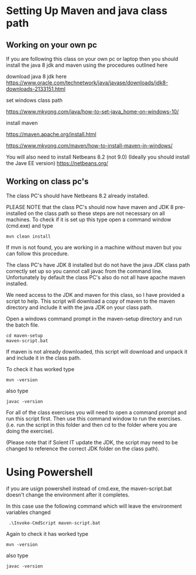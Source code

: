 # Setting Up Maven and java class path

## Working on your own pc
If you are following this class on your own pc or laptop then you should install the java 8 jdk and maven using the procedures outlined here

download java 8 jdk here 
https://www.oracle.com/technetwork/java/javase/downloads/jdk8-downloads-2133151.html

set windows class path

https://www.mkyong.com/java/how-to-set-java_home-on-windows-10/

install maven

https://maven.apache.org/install.html

https://www.mkyong.com/maven/how-to-install-maven-in-windows/

You will also need to install Netbeans 8.2 (not 9.0) (Ideally you should install the Jave EE version)
https://netbeans.org/


## Working on class pc's

The class PC's should have Netbeans 8.2 already installed.

PLEASE NOTE that the class PC's should now have maven and JDK 8 pre-installed on the class path  so these steps are not necessary on all machines. 
To check if it is set up this type open a command window (cmd.exe) and type
```
mvn clean install
```

If mvn is not found, you are working in a machine without maven but you can follow this procedure.

The class PC's have JDK 8 installed but do not have the java JDK class path correctly set up so you cannot call javac from the command line. 
Unfortunately by default the class PC's also do not all have apache maven installed. 

We need access to the JDK and maven for this class, so I have provided a script to help.
This script will download a copy of maven to the maven directory and include it with the java JDK on your class path.

Open a windows command prompt in the maven-setup directory and run the batch file.

```
cd maven-setup
maven-script.bat
```
If maven is not already downloaded, this script will download and unpack it and include it in the class path.

To check it has worked type 
```
mvn -version
```
also type 
```
javac -version
```
For all of the class exercises you will need to open a command prompt and run this script first. 
Then use this command window to run the exercises. (i.e. run the script in this folder and then cd to the folder where you are doing the exercise).

(Please note that if Solent IT update the JDK, the script may need to be changed to reference the correct JDK folder on the class path).

# Using Powershell
if you are usign powershell instead of cmd.exe, the maven-script.bat doesn't change the environment after it completes.

In this case use the following command which will leave the environment variables changed
```
 .\Invoke-CmdScript maven-script.bat

```
Again to check it has worked type 
```
mvn -version
```
also type 
```
javac -version
```